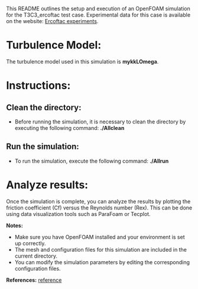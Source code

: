 This README outlines the setup and execution of an OpenFOAM simulation 
for the T3C3_ercoftac test case. Experimental data for this case is available 
on the website: [Ercoftac experiments](http://cfd.mace.manchester.ac.uk/ercoftac/doku.php?id=cases:case020).

# Turbulence Model:

The turbulence model used in this simulation is **mykkLOmega**.

# Instructions:

## Clean the directory:
- Before running the simulation, it is necessary to clean the directory by executing the following command: **./Allclean**

## Run the simulation:
- To run the simulation, execute the following command: **./Allrun**

# Analyze results:
Once the simulation is complete, you can analyze the results by plotting the friction coefficient (Cf) versus the Reynolds number (Rex). 
This can be done using data visualization tools such as ParaFoam or Tecplot.

**Notes:**

- Make sure you have OpenFOAM installed and your environment is set up correctly.
- The mesh and configuration files for this simulation are included in the current directory.
- You can modify the simulation parameters by editing the corresponding configuration files.

**References:**
[reference](http://cfd.mace.manchester.ac.uk/)

